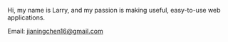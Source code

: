 Hi, my name is Larry, and my passion is making useful, easy-to-use web applications. 

Email: jianingchen16@gmail.com

